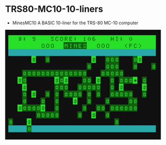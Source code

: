 # TRS80-MC10-10-liners

- MinesMC10
A BASIC 10-liner for the TRS-80 MC-10 computer
 
![Mines](MinesMC10.jpg)
